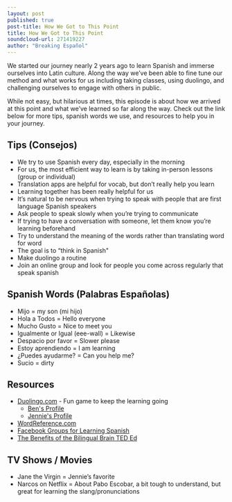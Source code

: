 ```yaml
---
layout: post
published: true
post-title: How We Got to This Point
title: How We Got to This Point
soundcloud-url: 271419227
author: "Breaking Español"
---
```

We started our journey nearly 2 years ago to learn Spanish and immerse ourselves into Latin culture. Along the way we’ve been able to fine tune our method and what works for us including taking classes, using duolingo, and challenging ourselves to engage with others in public.

While not easy, but hilarious at times, this episode is about how we arrived at this point and what we’ve learned so far along the way. Check out the link below for more tips, spanish words we use, and resources to help you in your journey.

## Tips (Consejos)

- We try to use Spanish every day, especially in the morning
- For us, the most efficient way to learn is by taking in-person lessons (group or individual)
- Translation apps are helpful for vocab, but don’t really help you learn
- Learning together has been really helpful for us
- It’s natural to be nervous when trying to speak with people that are first language Spanish speakers
- Ask people to speak slowly when you’re trying to communicate
- If trying to have a conversation with someone, let them know you’re learning beforehand
- Try to understand the meaning of the words rather than translating word for word
- The goal is to “think in Spanish"
- Make duolingo a routine
- Join an online group and look for people you come across regularly that speak spanish

## Spanish Words (Palabras Españolas)

- Mijo = my son (mi hijo)
- Hola a Todos = Hello everyone
- Mucho Gusto = Nice to meet you
- Igualmente or Igual (eee-wall) = Likewise
- Despacio por favor = Slower please
- Estoy aprendiendo = I am learning
- ¿Puedes ayudarme? = Can you help me?
- Sucio = dirty

## Resources

- [Duolingo.com](http://duolingo.com) - Fun game to keep the learning going
    - [Ben's Profile](https://www.duolingo.com/bsullins)
    - [Jennie's Profile](https://www.duolingo.com/jenniejack)
- [WordReference.com](http://wordreference.com)
- [Facebook Groups for Learning Spanish](https://www.facebook.com/search/groups/?q=spanish%20learning)
- [The Benefits of the Bilingual Brain TED Ed](http://ed.ted.com/lessons/how-speaking-multiple-languages-benefits-the-brain-mia-nacamulli)

## TV Shows / Movies

- Jane the Virgin = Jennie’s favorite
- Narcos on Netflix = About Pabo Escobar, a bit tough to understand, but great for learning the slang/pronunciations
